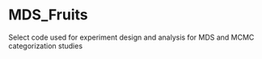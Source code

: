 # MDS_Fruits

Select code used for experiment design and analysis for MDS and MCMC categorization studies
